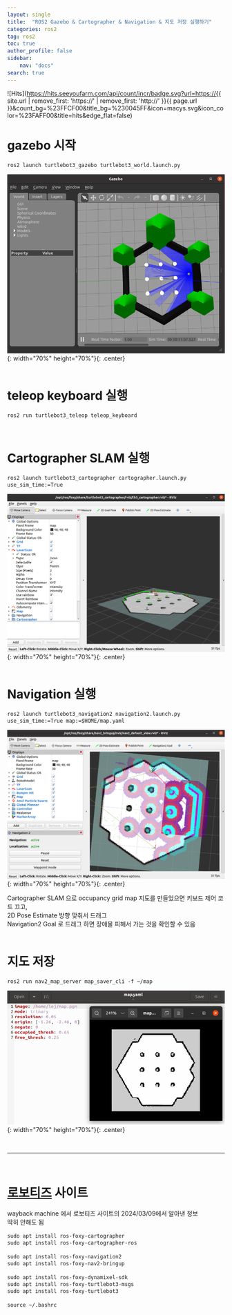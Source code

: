 ```yaml
---
layout: single
title:  "ROS2 Gazebo & Cartographer & Navigation & 지도 저장 실행하기"
categories: ros2
tag: ros2
toc: true
author_profile: false
sidebar:
    nav: "docs"
search: true
---
```


![Hits](https://hits.seeyoufarm.com/api/count/incr/badge.svg?url=https://{{ site.url | remove_first: 'https://' | remove_first: 'http://' }}{{ page.url }}&count_bg=%23FFCF00&title_bg=%230045FF&icon=macys.svg&icon_color=%23FAFF00&title=hits&edge_flat=false)
  
# gazebo 시작  
```
ros2 launch turtlebot3_gazebo turtlebot3_world.launch.py 
```  
![20241223_01](/images/2024-12-23-ROS2_class/20241223_01.png){: width="70%" height="70%"}{: .center}  
<br />

# teleop keyboard 실행  
```
ros2 run turtlebot3_teleop teleop_keyboard
```  
<br />

# Cartographer SLAM 실행  
```
ros2 launch turtlebot3_cartographer cartographer.launch.py use_sim_time:=True
```  
![20241223_02](/images/2024-12-23-ROS2_class/20241223_02.png){: width="70%" height="70%"}{: .center}  
<br />

# Navigation 실행  
```
ros2 launch turtlebot3_navigation2 navigation2.launch.py use_sim_time:=True map:=$HOME/map.yaml
```  
![20241223_03](/images/2024-12-23-ROS2_class/20241223_03.png){: width="70%" height="70%"}{: .center}  

Cartographer SLAM 으로 occupancy grid map 지도를 만들었으면 키보드 제어 코드 끄고,  
2D Pose Estimate 방향 맞춰서 드래그  
Navigation2 Goal 로 드래그 하면 장애물 피해서 가는 것을 확인할 수 있음  
<br />

# 지도 저장  
```
ros2 run nav2_map_server map_saver_cli -f ~/map
```  
![20241223_04](/images/2024-12-23-ROS2_class/20241223_04.png){: width="70%" height="70%"}{: .center}  

<br />
<hr />
<br />

# [로보티즈](https://www.robotis.com/) 사이트  
wayback machine 에서 로보티즈 사이트의 2024/03/09에서 알아낸 정보  
딱히 안해도 됨   
```
sudo apt install ros-foxy-cartographer
sudo apt install ros-foxy-cartographer-ros

sudo apt install ros-foxy-navigation2
sudo apt install ros-foxy-nav2-bringup

sudo apt install ros-foxy-dynamixel-sdk
sudo apt install ros-foxy-turtlebot3-msgs
sudo apt install ros-foxy-turtlebot3

source ~/.bashrc
```  